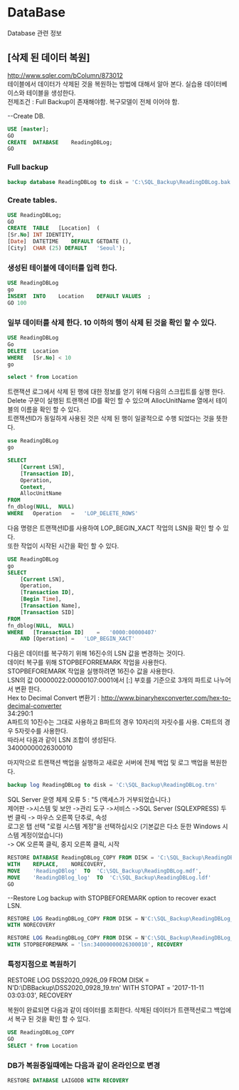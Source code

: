 # DataBase
Database 관련 정보


## [삭제 된 데이터 복원]  
http://www.sqler.com/bColumn/873012  
테이블에서 데이터가 삭제된 것을 복원하는 방법에 대해서 알아 본다. 실습용 데이터베이스와 테이블을 생성한다.  
전제조건 : Full Backup이 존재해야함. 복구모델이 전체 이어야 함.  

--Create DB.
```sql
USE	[master];  
GO
CREATE	DATABASE	ReadingDBLog;
GO
```

### Full backup  
```sql
backup database ReadingDBLog to disk = 'C:\SQL_Backup\ReadingDBLog.bak'  
```
  
### Create tables.  
```sql
USE	ReadingDBLog;
GO
CREATE	TABLE	[Location]	(
[Sr.No]	INT	IDENTITY,
[Date]	DATETIME	DEFAULT	GETDATE	(),
[City]	CHAR (25) DEFAULT	'Seoul');
```

### 생성된 테이블에 데이터를 입력 한다.  
```sql
USE	ReadingDBLog
go
INSERT	INTO	Location	DEFAULT	VALUES	;
GO 100
```

### 일부 데이터를 삭제 한다. 10 이하의 행이 삭제 된 것을 확인 할 수 있다.  
```sql
USE	ReadingDBLog
Go
DELETE	Location
WHERE	[Sr.No]	< 10
go

select * from Location
```


트랜잭션 로그에서 삭제 된 행에 대한 정보를 얻기 위해 다음의 스크립트를 실행 한다.   
Delete 구문이 실행된 트랜잭션 ID를 확인 할 수 있으며 AllocUnitName 열에서 테이블의 이름을 확인 할 수 있다.   
트랜잭션ID가 동일하게 사용된 것은 삭제 된 행이 일괄적으로 수행 되었다는 것을 뜻한다.  
  
```sql
use	ReadingDBLog
go

SELECT
    [Current LSN],
    [Transaction ID],
    Operation,
    Context,
    AllocUnitName
FROM
fn_dblog(NULL,	NULL)
WHERE	Operation	=	'LOP_DELETE_ROWS'
```


다음 명령은 트랜잭션ID를 사용하여 LOP_BEGIN_XACT 작업의 LSN을 확인 할 수 있다.     
또한 작업이 시작된 시간을 확인 할 수 있다.  

```sql
USE	ReadingDBLog
go
SELECT
    [Current LSN],
    Operation,
    [Transaction ID],
    [Begin Time],
    [Transaction Name],
    [Transaction SID]
FROM
fn_dblog(NULL,	NULL)
WHERE	[Transaction ID]	=	'0000:00000407'
    AND	[Operation]	=	'LOP_BEGIN_XACT'
```


다음은 데이터를 복구하기 위해 16진수의 LSN 값을 변경하는 것이다.   
데이터 복구를 위해 STOPBEFORREMARK 작업을 사용한다.   
STOPBEFOREMARK 작업을 실행하려면 16진수 값을 사용한다.  
LSN의 값 00000022:00000107:0001에서 [:] 부호를 기준으로 3개의 파트로 나누어서 변환 한다.  
Hex to Decimal Convert 변환기 : http://www.binaryhexconverter.com/hex-to-decimal-converter  
34:290:1  
A파트의 10진수는 그대로 사용하고 B파트의 경우 10자리의 자릿수를 사용. C파트의 경우 5자릿수를 사용한다.   
따라서 다음과 같이 LSN 조합이 생성된다.  
34000000026300010  
  
  
마지막으로 트랜잭션 백업을 실행하고 새로운 서버에 전체 백업 및 로그 백업을 복원한다.  

```sql
backup log ReadingDBLog	to disk = 'C:\SQL_Backup\ReadingDBLog.trn'
```
  
  
SQL Server 운영 체제 오류 5 : "5 (액세스가 거부되었습니다.)   
제어판 ->시스템 및 보안 ->관리 도구 ->서비스 ->SQL Server (SQLEXPRESS) 두 번 클릭 -> 마우스 오른쪽 단추로, 속성   
로그온 탭 선택 "로컬 시스템 계정"을 선택하십시오 (기본값은 다소 둔한 Windows 시스템 계정이었습니다)   
-> OK 오른쪽 클릭, 중지 오른쪽 클릭, 시작   

```sql
RESTORE	DATABASE ReadingDBLog_COPY FROM	DISK = 'C:\SQL_Backup\ReadingDBLog.bak'
WITH	REPLACE,	NORECOVERY,
MOVE	'ReadingDBlog'	TO	'C:\SQL_Backup\ReadingDBLog.mdf',
MOVE	'ReadingDBlog_log'	TO	'C:\SQL_Backup\ReadingDBLog.ldf'
GO
```

--Restore Log backup with STOPBEFOREMARK option to recover exact LSN.
```sql
RESTORE	LOG	ReadingDBLog_COPY FROM DISK	= N'C:\SQL_Backup\ReadingDBLog_1.trn'
WITH NORECOVERY

RESTORE	LOG	ReadingDBLog_COPY FROM DISK	= N'C:\SQL_Backup\ReadingDBLog_2.trn'
WITH STOPBEFOREMARK	= 'lsn:34000000026300010', RECOVERY
```

### 특정지점으로 복원하기  
RESTORE	LOG	DSS2020_0926_09 FROM DISK	= N'D:\DBBackup\DSS2020_0928_19.trn'
WITH STOPAT = '2017-11-11 03:03:03', RECOVERY


복원이 완료되면 다음과 같이 데이터를 조회한다. 삭제된 데이터가 트랜잭션로그 백업에서 복구 된 것을 확인 할 수 있다.  

```sql
USE	ReadingDBLog_COPY
GO
SELECT * from Location
```
### DB가 복원중일때에는 다음과 같이 온라인으로 변경
```sql
RESTORE DATABASE LAIGODB WITH RECOVERY
```

